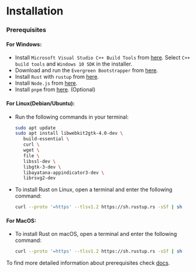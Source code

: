 # Installation

### Prerequisites

#### For Windows:
- Install `Microsoft Visual Studio C++ Build Tools` from [here](https://visualstudio.microsoft.com/visual-cpp-build-tools/). Select `C++ build tools` and `Windows 10 SDK` in the installer.
- Download and run the `Evergreen Bootstrapper` from [here](https://developer.microsoft.com/en-us/microsoft-edge/webview2/#download-section).
- Install `Rust` with `rustup` from [here](https://www.rust-lang.org/tools/install).
- Install `Node.js` from [here](https://nodejs.org/en/download/).
- Install `pnpm` from [here](https://pnpm.io/installation). (Optional)

#### For Linux(Debian/Ubuntu):

- Run the following commands in your terminal:

   ```bash
   sudo apt update
   sudo apt install libwebkit2gtk-4.0-dev \
      build-essential \
      curl \
      wget \
      file \
      libssl-dev \
      libgtk-3-dev \
      libayatana-appindicator3-dev \
      librsvg2-dev
   ```

- To install Rust on Linux, open a terminal and enter the following command:

   ```bash
   curl --proto '=https' --tlsv1.2 https://sh.rustup.rs -sSf | sh
   ```

#### For MacOS:

- To install Rust on macOS, open a terminal and enter the following command:

   ```bash
   curl --proto '=https' --tlsv1.2 https://sh.rustup.rs -sSf | sh
   ```

To find more detailed information about prerequisites check [docs](https://tauri.app/v1/guides/getting-started/prerequisites).
